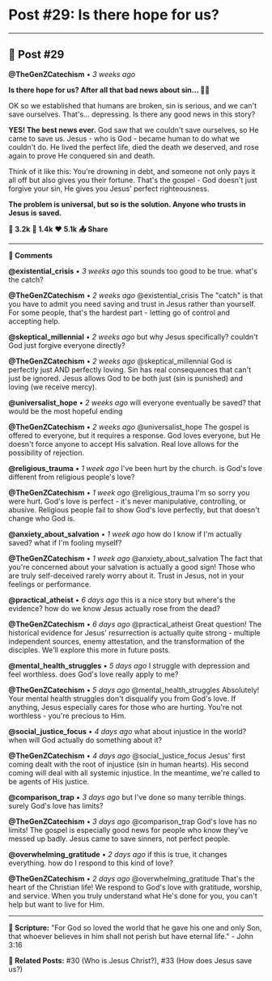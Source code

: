 # Post #29: Is there hope for us?

---

## 📱 Post #29

**@TheGenZCatechism** • *3 weeks ago*

**Is there hope for us? After all that bad news about sin... 🌅💫**

OK so we established that humans are broken, sin is serious, and we can't save ourselves. That's... depressing. Is there any good news in this story?

**YES! The best news ever.** God saw that we couldn't save ourselves, so He came to save us. Jesus - who is God - became human to do what we couldn't do. He lived the perfect life, died the death we deserved, and rose again to prove He conquered sin and death.

Think of it like this: You're drowning in debt, and someone not only pays it all off but also gives you their fortune. That's the gospel - God doesn't just forgive your sin, He gives you Jesus' perfect righteousness.

**The problem is universal, but so is the solution. Anyone who trusts in Jesus is saved.**

**💭 3.2k** **🔄 1.4k** **❤️ 5.1k** **📤 Share**

---

**💬 Comments**

**@existential_crisis** • *3 weeks ago*
this sounds too good to be true. what's the catch?

**@TheGenZCatechism** • *2 weeks ago*
@existential_crisis The "catch" is that you have to admit you need saving and trust in Jesus rather than yourself. For some people, that's the hardest part - letting go of control and accepting help.

**@skeptical_millennial** • *2 weeks ago*
but why Jesus specifically? couldn't God just forgive everyone directly?

**@TheGenZCatechism** • *2 weeks ago*
@skeptical_millennial God is perfectly just AND perfectly loving. Sin has real consequences that can't just be ignored. Jesus allows God to be both just (sin is punished) and loving (we receive mercy).

**@universalist_hope** • *2 weeks ago*
will everyone eventually be saved? that would be the most hopeful ending

**@TheGenZCatechism** • *2 weeks ago*
@universalist_hope The gospel is offered to everyone, but it requires a response. God loves everyone, but He doesn't force anyone to accept His salvation. Real love allows for the possibility of rejection.

**@religious_trauma** • *1 week ago*
I've been hurt by the church. is God's love different from religious people's love?

**@TheGenZCatechism** • *1 week ago*
@religious_trauma I'm so sorry you were hurt. God's love is perfect - it's never manipulative, controlling, or abusive. Religious people fail to show God's love perfectly, but that doesn't change who God is.

**@anxiety_about_salvation** • *1 week ago*
how do I know if I'm actually saved? what if I'm fooling myself?

**@TheGenZCatechism** • *1 week ago*
@anxiety_about_salvation The fact that you're concerned about your salvation is actually a good sign! Those who are truly self-deceived rarely worry about it. Trust in Jesus, not in your feelings or performance.

**@practical_atheist** • *6 days ago*
this is a nice story but where's the evidence? how do we know Jesus actually rose from the dead?

**@TheGenZCatechism** • *6 days ago*
@practical_atheist Great question! The historical evidence for Jesus' resurrection is actually quite strong - multiple independent sources, enemy attestation, and the transformation of the disciples. We'll explore this more in future posts.

**@mental_health_struggles** • *5 days ago*
I struggle with depression and feel worthless. does God's love really apply to me?

**@TheGenZCatechism** • *5 days ago*
@mental_health_struggles Absolutely! Your mental health struggles don't disqualify you from God's love. If anything, Jesus especially cares for those who are hurting. You're not worthless - you're precious to Him.

**@social_justice_focus** • *4 days ago*
what about injustice in the world? when will God actually do something about it?

**@TheGenZCatechism** • *4 days ago*
@social_justice_focus Jesus' first coming dealt with the root of injustice (sin in human hearts). His second coming will deal with all systemic injustice. In the meantime, we're called to be agents of His justice.

**@comparison_trap** • *3 days ago*
but I've done so many terrible things. surely God's love has limits?

**@TheGenZCatechism** • *3 days ago*
@comparison_trap God's love has no limits! The gospel is especially good news for people who know they've messed up badly. Jesus came to save sinners, not perfect people.

**@overwhelming_gratitude** • *2 days ago*
if this is true, it changes everything. how do I respond to this kind of love?

**@TheGenZCatechism** • *2 days ago*
@overwhelming_gratitude That's the heart of the Christian life! We respond to God's love with gratitude, worship, and service. When you truly understand what He's done for you, you can't help but want to live for Him.

---

**📖 Scripture:** "For God so loved the world that he gave his one and only Son, that whoever believes in him shall not perish but have eternal life." - John 3:16

**🔗 Related Posts:** #30 (Who is Jesus Christ?), #33 (How does Jesus save us?) 